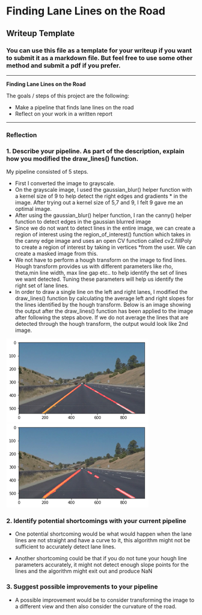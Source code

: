 # **Finding Lane Lines on the Road** 

## Writeup Template

### You can use this file as a template for your writeup if you want to submit it as a markdown file. But feel free to use some other method and submit a pdf if you prefer.

---

**Finding Lane Lines on the Road**

The goals / steps of this project are the following:
* Make a pipeline that finds lane lines on the road
* Reflect on your work in a written report


[//]: # (Image References)

[image1]: ./DrawLinesOnLanesOutput.png "Output image after detecting lane lines after averaging"
[image2]: ./DrawLinesOnLanesBeforeAvg.png "Output image after detecting lane lines before averaging left and right lines"

---

### Reflection

### 1. Describe your pipeline. As part of the description, explain how you modified the draw_lines() function.

My pipeline consisted of 5 steps. 
* First I converted the image to grayscale. 
* On the grayscale image, I used the gaussian_blur() helper function with a kernel size of 9 to help detect the right edges and gradients * in the image. After trying out a kernel size of 5,7 and 9, I felt 9 gave me an optimal image. 
* After using the gaussian_blur() helper function, I ran the canny() helper function to detect edges in the gaussian blurred image
* Since we do not want to detect lines in the entire image, we can create a region of interest using the region_of_interest() function which takes in the canny edge image and uses an open CV function called cv2.fillPoly to create a region of interest by taking in vertices *from the user. We can create a masked image from this. 
* We not have to perform a hough transform on the image to find lines. Hough transform provides us with different parameters like rho, theta,min line width, max line gap etc.. to help identify the set of lines we want detected. Tuning these parameters will help us identify the right set of lane lines.
* In order to draw a single line on the left and right lanes, I modified the draw_lines() function by calculating the average left and right slopes for the lines identified by the hough transform. Below is an image showing the output after the draw_lines() function has been applied to the image after following the steps above. If we do not average the lines that are detected through the hough transform, the output would look like 2nd image. 

![alt text][image1]
![alt text][image2]


### 2. Identify potential shortcomings with your current pipeline


* One potential shortcoming would be what would happen when the lane lines are not straight and have a curve to it, this algorithm might not be sufficient to accurately detect lane lines. 

* Another shortcoming could be that if you do not tune your hough line parameters accurately, it might not detect enough slope points for the lines and the algorithm might exit out and produce NaN


### 3. Suggest possible improvements to your pipeline

* A possible improvement would be to consider transforming the image to a different view and then also consider the curvature of the road.
